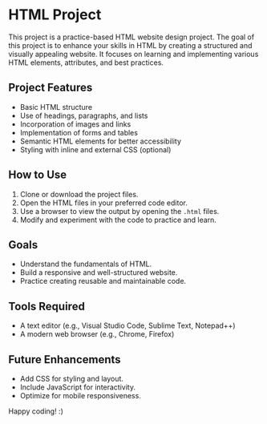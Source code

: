 # HTML Project

This project is a practice-based HTML website design project. The goal of this project is to enhance your skills in HTML by creating a structured and visually appealing website. It focuses on learning and implementing various HTML elements, attributes, and best practices.

## Project Features

- Basic HTML structure
- Use of headings, paragraphs, and lists
- Incorporation of images and links
- Implementation of forms and tables
- Semantic HTML elements for better accessibility
- Styling with inline and external CSS (optional)

## How to Use

1. Clone or download the project files.
2. Open the HTML files in your preferred code editor.
3. Use a browser to view the output by opening the `.html` files.
4. Modify and experiment with the code to practice and learn.

## Goals

- Understand the fundamentals of HTML.
- Build a responsive and well-structured website.
- Practice creating reusable and maintainable code.

## Tools Required

- A text editor (e.g., Visual Studio Code, Sublime Text, Notepad++)
- A modern web browser (e.g., Chrome, Firefox)

## Future Enhancements

- Add CSS for styling and layout.
- Include JavaScript for interactivity.
- Optimize for mobile responsiveness.

Happy coding! :)